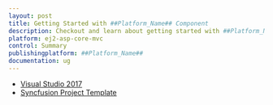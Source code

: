 ```yaml
---
layout: post
title: Getting Started with ##Platform_Name## Component
description: Checkout and learn about getting started with ##Platform_Name## component of Syncfusion, and more details.
platform: ej2-asp-core-mvc
control: Summary
publishingplatform: ##Platform_Name##
documentation: ug
---
```


* [Visual Studio 2017](getting-started/visual-studio-2017.md)
* [Syncfusion Project Template](getting-started/project-template.md)
